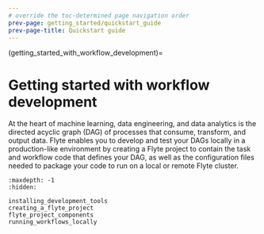 ```yaml
---
# override the toc-determined page navigation order
prev-page: getting_started/quickstart_guide
prev-page-title: Quickstart guide
---
```


(getting_started_with_workflow_development)=

# Getting started with workflow development

At the heart of machine learning, data engineering, and data analytics is the directed acyclic graph (DAG) of processes that consume, transform, and output data. Flyte enables you to develop and test your DAGs locally in a production-like environment by creating a Flyte project to contain the task and workflow code that defines your DAG, as well as the configuration files needed to package your code to run on a local or remote Flyte cluster.

```{toctree}
:maxdepth: -1
:hidden:

installing_development_tools
creating_a_flyte_project
flyte_project_components
running_workflows_locally
```
